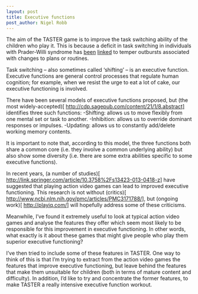 ```yaml
---
layout: post
title: Executive functions
post_author: Nigel Robb
---
```

The aim of the TASTER game is to improve the task switching ability of the children who play it. This is because a deficit in task switching in individuals with Prader-Willi syndrome has [been]( http://onlinelibrary.wiley.com/doi/10.1111/j.1365-2788.2010.01368.x/abstract) [linked]( http://onlinelibrary.wiley.com/doi/10.1111/jir.12010/abstract) to temper outbursts associated with changes to plans or routines.

Task switching – also sometimes called ‘shifting’ – is an executive function. Executive functions are general control processes that regulate human cognition; for example, when we resist the urge to eat a lot of cake, our executive functioning is involved.

There have been several models of executive functions proposed, but (the most widely-accepted)[ http://cdp.sagepub.com/content/21/1/8.abstract] identifies three such functions:
-Shifting: allows us to move flexibly from one mental set or task to another.
-Inhibition: allows us to override dominant responses or impulses.
-Updating: allows us to constantly add/delete working memory contents.

It is important to note that, according to this model, the three functions both share a common core (i.e. they involve a common underlying ability) but also show some diversity (i.e. there are some extra abilities specific to some executive functions).

In recent years, (a number of studies)[ http://link.springer.com/article/10.3758%2Fs13423-013-0418-z] have suggested that playing action video games can lead to improved executive functioning. This research is not without (critics)[ http://www.ncbi.nlm.nih.gov/pmc/articles/PMC3171788/], but (ongoing work)[ http://playiq.com/] will hopefully address some of these criticisms.

Meanwhile, I’ve found it extremely useful to look at typical action video games and analyse the features they offer which seem most likely to be responsible for this improvement in executive functioning. In other words, what exactly is it about these games that might give people who play them superior executive functioning?

I’ve then tried to include some of these features in TASTER. One way to think of this is that I’m trying to extract from the action video games the features that improve executive functioning, but leave behind the features that make them unsuitable for children (both in terms of mature content and difficulty). In addition, I’d like to try and concentrate the former features, to make TASTER a really intensive executive function workout.
